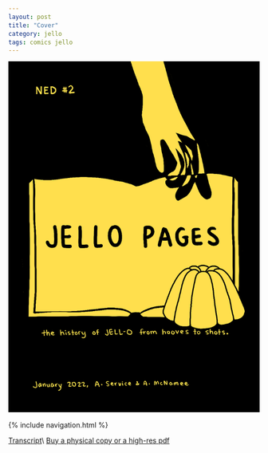 ```yaml
---
layout: post
title: "Cover"
category: jello
tags: comics jello
---
```


![Cover](/assets/jellozine/00.png)

{% include navigation.html %}

[Transcript](/jello/2022/01/25/jellotranscript)\\
[Buy a physical copy ](https://audmcname.bigcartel.com)[or a high-res pdf](https://audmcname.itch.io)
